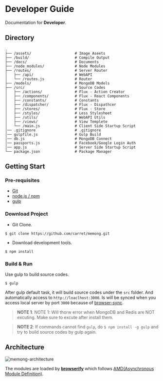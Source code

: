 # Developer Guide
Documentation for **Developer**.

## Directory

```
.
├── /assets/                    # Image Aseets
├── /build/                     # Compile Output
├── /docs/                      # Documents
├── /node_modules/              # Node Modules
├── /routes/                    # Server Router
│   ├── /api/                   # WebAPI
│   └── /routes.js              # Router
├── /models/                    # MongoDB Models
├── /src/                       # Source Codes
│   ├── /actions/               # Flux - Action Creator
│   ├── /components/            # Flux - React Components
│   ├── /constants/             # Constants
│   ├── /dispatcher/            # Flux - Dispathcer
│   ├── /stores/                # Flux - Store
│   ├── /styles/                # Less Stylesheet
│   ├── /utils/                 # WebAPI Utils
│   ├── /views/                 # View Templete
│   └── /main.js                # Client Side Startup Script
│── .gitignore                  # .gitignore
│── gulpfile.js                 # Gulp Build
│── db.js                       # MongoDB Connect
│── passports.js                # Facebook/Google Login Auth
│── app.js                      # Server Side Startup Script
└── package.json                # Package Manager
```

## Getting Start

### Pre-requisites

* [Git](http://git-scm.com/)
* [node.js / npm](https://nodejs.org/en/)
* [gulp](http://gulpjs.com/)


### Download Project

* Git Clone.

```shell
$ git clone https://github.com/carret/memong.git
```

* Download development tools.

```shell
$ npm install
```

### Build & Run

Use gulp to build source codes.


```shell
$ gulp
```

After gulp default task, it will build source codes under the ``src`` folder. And automatically access to ``http://loaclhost:3000``. Is will be synced when you access local server by port ``3000`` because of [browser-sync](http://www.browsersync.io/).


> **NOTE 1**: NOTE 1: Will thorw error when MongoDB and Redis are NOT excuting. Make sure to excute after install them.

> **NOTE 2**: If commands cannot find ``gulp``, do ``$ npm install -g gulp`` and try to build source codes by gulp again.


## Architecture

![memong-architecture](https://farm1.staticflickr.com/728/22903475152_7265387735_k.jpg)

The modules are loaded by **[browserify](http://browserify.org/)** which follows [AMD(Asynchronous Module Definition)](https://github.com/amdjs/amdjs-api/wiki/AMD).

